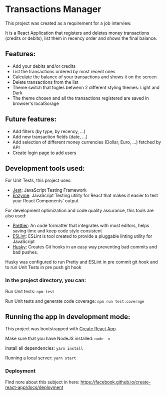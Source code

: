 # Transactions Manager

This project was created as a requirement for a job interview.

It is a React Application that registers and deletes money transactions (credits or debits), list them in recency order and shows the final balance.

## Features:

-   Add your debits and/or credits
-   List the transactions ordered by most recent ones
-   Calculate the balance of your transactions and shows it on the screen
-   Delete transactions from the list
-   Theme switch that togles betwenn 2 different styling themes: Light and Dark
-   The theme chosen and all the transactions registered are saved in browser's localSorage

## Future features:

-   Add filters (by type, by recency, ...)
-   Add new transaction fields (date, ...)
-   Add selection of different money currencies (Dollar, Euro, ...) fetched by API
-   Create login page to add users

## Development tools used:

For Unit Tests, this project uses:

-   [Jest](https://jestjs.io/): JavaScript Testing Framework
-   [Enzyme](https://airbnb.io/enzyme/): JavaScript Testing utility for React that makes it easier to test your React Components' output

For development optimization and code quality assurance, this tools are also used:

-   [Prettier](https://prettier.io/): An code formatter that integrates with most editors, helps saving time and keep code style consistent
-   [ESLint](https://eslint.org/): ESLint is tool created to provide a pluggable linting utility for JavaScript
-   [Husky](https://www.npmjs.com/package/husky): Creates Git hooks in an easy way preventing bad commits and bad pushes.

Husky was configured to run Pretty and ESLint in pre commit git hook and to run Unit Tests in pre push git hook

### In the project directory, you can:

Run Unit tests: `npm test`

Run Unit tests and generate code coverage: `npm run test:coverage`

## Running the app in development mode:

This project was bootstrapped with [Create React App](https://github.com/facebook/create-react-app).

Make sure that you have NodeJS installed: `node -v`

Install all dependencies: `yarn install`

Running a local server: `yarn start`

### Deployment

Find nore about this subject in here: https://facebook.github.io/create-react-app/docs/deployment
